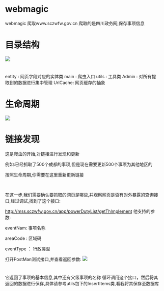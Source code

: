 # webmagic
webmagic 爬取www.sczwfw.gov.cn
爬取的是四川政务网,保存事项信息


# 目录结构
![](https://img-blog.csdnimg.cn/2020010816214447.png)
#
entity : 网页字段对应的实体类 
main : 爬虫入口
utils : 工具类 
Admin : 对所有提取到的数据进行集中管理
UrlCache: 网页缓存的抽象

# 生命周期
![](https://img-blog.csdnimg.cn/20200108162414767.png?x-oss-process=image/watermark,type_ZmFuZ3poZW5naGVpdGk,shadow_10,text_aHR0cHM6Ly9saXhkb25nLmJsb2cuY3Nkbi5uZXQ=,size_16,color_FFFFFF,t_70)

# 链接发现
这是爬虫的开始,对链接进行发现和更新

例如:已经抓取了500个成都的事项,但是现在需要更新500个事项为其他地区的

按照生命周期,你需要在这里重新更新链接

 

在这一步,我们需要确认要抓取的网页是哪些,并观察网页是否有对外暴露的查询接口,经过调试,找到了这个接口:

http://mss.sczwfw.gov.cn/app/powerDutyList/getThImplement
他支持的参数:

eventNam: 事项名称

areaCode : 区域码

eventType ： 行政类型 

打开PostMan测试接口,并查看返回参数:
![](https://img-blog.csdnimg.cn/20200108163134895.png?x-oss-process=image/watermark,type_ZmFuZ3poZW5naGVpdGk,shadow_10,text_aHR0cHM6Ly9saXhkb25nLmJsb2cuY3Nkbi5uZXQ=,size_16,color_FFFFFF,t_70)
#
它返回了事项的基本信息,其中还有父级事项的名称
循环调用这个接口，然后将其返回的数据进行保存,具体请参考utils包下的InsertItems类,看我将其保存至数据库
